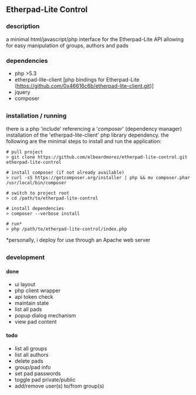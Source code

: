 
## Etherpad-Lite Control

### description
a minimal html/javascript/php interface for the Etherpad-Lite API allowing for easy manipulation of groups, authors and pads

### dependencies
- php >5.3
- etherpad-lite-client [php bindings for Etherpad-Lite (https://github.com/0x46616c6b/etherpad-lite-client.git)]
- jquery
- composer

## <p></p>

### installation / running

there is a php 'include' referencing a '*composer*' (dependency manager) installation of the 'etherpad-lite-client' php library dependency. the following are the minimal steps to install and run the application:

```
# pull project
> git clone https://github.com/elbeardmorez/etherpad-lite-control.git etherpad-lite-control

# install composer (if not already available)
> curl -sS https://getcomposer.org/installer | php && mv composer.phar /usr/local/bin/composer

# switch to project root
> cd /path/to/etherpad-lite-control

# install dependencies
> composer --verbose install

# run*
> php /path/to/etherpad-lite-control/index.php
```

*personally, i deploy for use through an Apache web server
## <p></p>

### development
#### done
- ui layout
- php client wrapper
- api token check
- maintain state
- list all pads
- popup dialog mechanism
- view pad content

#### todo
- list all groups
- list all authors
- delete pads
- group/pad info
- set pad passwords
- toggle pad private/public
- add/remove user(s) to/from group(s)

